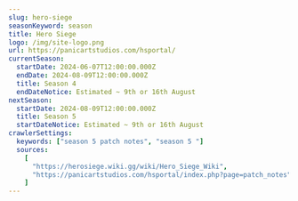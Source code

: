 ```yaml
---
slug: hero-siege
seasonKeyword: season
title: Hero Siege
logo: /img/site-logo.png
url: https://panicartstudios.com/hsportal/
currentSeason:
  startDate: 2024-06-07T12:00:00.000Z
  endDate: 2024-08-09T12:00:00.000Z
  title: Season 4
  endDateNotice: Estimated ~ 9th or 16th August
nextSeason:
  startDate: 2024-08-09T12:00:00.000Z
  title: Season 5
  startDateNotice: Estimated ~ 9th or 16th August
crawlerSettings:
  keywords: ["season 5 patch notes", "season 5 "]
  sources:
    [
      "https://herosiege.wiki.gg/wiki/Hero_Siege_Wiki",
      "https://panicartstudios.com/hsportal/index.php?page=patch_notes",
    ]
---
```


